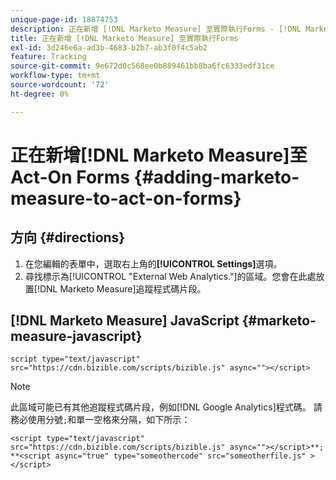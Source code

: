 ```yaml
---
unique-page-id: 18874753
description: 正在新增 [!DNL Marketo Measure] 至實際執行Forms - [!DNL Marketo Measure]
title: 正在新增 [!DNL Marketo Measure] 至實際執行Forms
exl-id: 3d246e6a-ad3b-4683-b2b7-ab3f0f4c5ab2
feature: Tracking
source-git-commit: 9e672d0c568ee0b889461bb8ba6fc6333edf31ce
workflow-type: tm+mt
source-wordcount: '72'
ht-degree: 0%

---
```


# 正在新增[!DNL Marketo Measure]至Act-On Forms {#adding-marketo-measure-to-act-on-forms}

## 方向 {#directions}

1. 在您編輯的表單中，選取右上角的&#x200B;**[!UICONTROL Settings]**&#x200B;選項。
1. 尋找標示為[!UICONTROL "External Web Analytics."]的區域。您會在此處放置[!DNL Marketo Measure]追蹤程式碼片段。

## [!DNL Marketo Measure] JavaScript {#marketo-measure-javascript}

`script type="text/javascript" src="https://cdn.bizible.com/scripts/bizible.js" async=""></script>`

>[!NOTE]
>
>此區域可能已有其他追蹤程式碼片段，例如[!DNL Google Analytics]程式碼。 請務必使用分號`;`和單一空格來分隔，如下所示：
>
>`<script type="text/javascript" src="https://cdn.bizible.com/scripts/bizible.js" async=""></script>**; **<script async="true" type="someothercode" src="someotherfile.js" ></script>`
